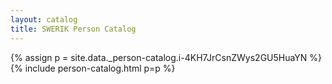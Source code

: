 ```yaml
---
layout: catalog
title: SWERIK Person Catalog
---
```

{% assign p = site.data._person-catalog.i-4KH7JrCsnZWys2GU5HuaYN %}
{% include person-catalog.html p=p %}

